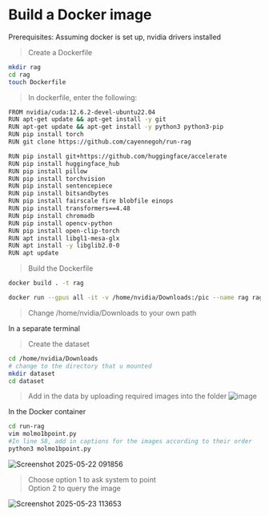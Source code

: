 
# Build a Docker image
Prerequisites: Assuming docker is set up, nvidia drivers installed
>Create a Dockerfile 

```sh
mkdir rag
cd rag
touch Dockerfile
```

>In dockerfile, enter the following:

```sh
FROM nvidia/cuda:12.6.2-devel-ubuntu22.04
RUN apt-get update && apt-get install -y git
RUN apt-get update && apt-get install -y python3 python3-pip
RUN pip install torch
RUN git clone https://github.com/cayennegoh/run-rag

RUN pip install git+https://github.com/huggingface/accelerate
RUN pip install huggingface_hub
RUN pip install pillow
RUN pip install torchvision
RUN pip install sentencepiece
RUN pip install bitsandbytes
RUN pip install fairscale fire blobfile einops
RUN pip install transformers==4.48
RUN pip install chromadb
RUN pip install opencv-python
RUN pip install open-clip-torch
RUN apt install libgl1-mesa-glx 
RUN apt install -y libglib2.0-0
RUN apt update


```
>Build the Dockerfile
```sh
docker build . -t rag
```

```sh
docker run --gpus all -it -v /home/nvidia/Downloads:/pic --name rag rag
```
>Change /home/nvidia/Downloads to your own path


In a separate terminal 
>Create the dataset
```sh
cd /home/nvidia/Downloads
# change to the directory that u mounted
mkdir dataset
cd dataset
```
>Add in the data by uploading required images into the folder
![image](https://github.com/user-attachments/assets/dbb95989-f9c2-4b8b-b789-080abf63f621)

In the Docker container 
```sh
cd run-rag
vim molmo1bpoint.py 
#In line 58, add in captions for the images according to their order 
python3 molmo1bpoint.py
```
![Screenshot 2025-05-22 091856](https://github.com/user-attachments/assets/82346576-50df-4c7a-8dce-b96126c6603a)

>Choose option 1 to ask system to point    
>Option 2 to query the image

![Screenshot 2025-05-23 113653](https://github.com/user-attachments/assets/3ce94026-3f8c-4a97-984c-1d40cefd6878)
